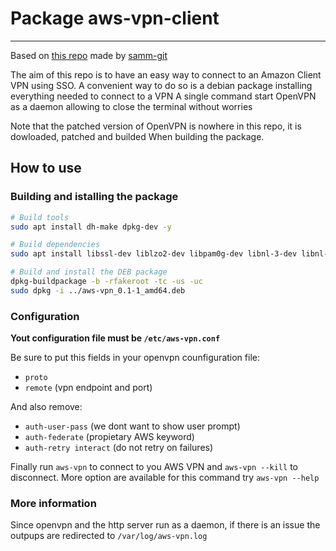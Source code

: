 # Package aws-vpn-client
---

Based on [this repo](https://github.com/samm-git/aws-vpn-client) made by [samm-git](https://github.com/samm-git)

The aim of this repo is to have an easy way to connect to an Amazon Client VPN using SSO.
A convenient way to do so is a debian package installing everything needed to connect to a VPN
A single command start OpenVPN as a daemon allowing to close the terminal without worries

Note that the patched version of OpenVPN is nowhere in this repo, it is dowloaded, patched and builded When building the package.

## How to use

### Building and istalling the package
```bash
# Build tools
sudo apt install dh-make dpkg-dev -y

# Build dependencies
sudo apt install libssl-dev liblzo2-dev libpam0g-dev libnl-3-dev libnl-genl-3-dev libcap-ng-dev -y

# Build and install the DEB package
dpkg-buildpackage -b -rfakeroot -tc -us -uc
sudo dpkg -i ../aws-vpn_0.1-1_amd64.deb
```

### Configuration
**Yout configuration file must be `/etc/aws-vpn.conf`**

Be sure to put this fields in your openvpn counfiguration file:
- `proto`
- `remote` (vpn endpoint and port)

And also remove:
- `auth-user-pass` (we dont want to show user prompt)
- `auth-federate` (propietary AWS keyword)
- `auth-retry interact` (do not retry on failures)

Finally run `aws-vpn` to connect to you AWS VPN and `aws-vpn --kill` to disconnect.
More option are available for this command try `aws-vpn --help`

### More information
Since openvpn and the http server run as a daemon, if there is an issue the outpups are redirected to `/var/log/aws-vpn.log`
